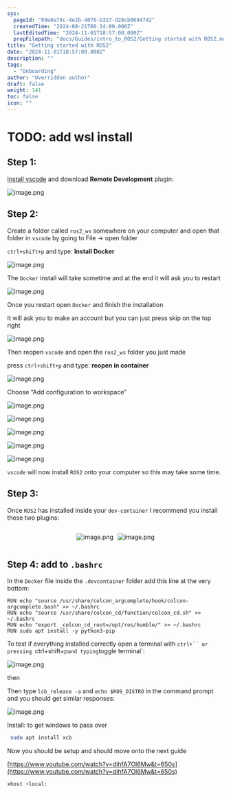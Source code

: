 ```yaml
---
sys:
  pageId: "89e0a78c-4e2b-4070-b327-d28cb0694742"
  createdTime: "2024-08-21T00:24:00.000Z"
  lastEditedTime: "2024-11-01T18:57:00.000Z"
  propFilepath: "docs/Guides/intro_to_ROS2/Getting started with ROS2.md"
title: "Getting started with ROS2"
date: "2024-11-01T18:57:00.000Z"
description: ""
tags:
  - "Onboarding"
author: "Overridden author"
draft: false
weight: 141
toc: false
icon: ""
---
```


# TODO: add wsl install

## Step 1:

[Install vscode](https://code.visualstudio.com/download) and download **Remote Development** plugin:

![image.png](https://prod-files-secure.s3.us-west-2.amazonaws.com/d518164a-d88e-44d1-a4ee-3adb3bd8bce0/efb52993-1881-4a40-b95e-6f020334f022/image.png?X-Amz-Algorithm=AWS4-HMAC-SHA256&X-Amz-Content-Sha256=UNSIGNED-PAYLOAD&X-Amz-Credential=ASIAZI2LB466UERJFEFT%2F20250501%2Fus-west-2%2Fs3%2Faws4_request&X-Amz-Date=20250501T004540Z&X-Amz-Expires=3600&X-Amz-Security-Token=IQoJb3JpZ2luX2VjEBkaCXVzLXdlc3QtMiJIMEYCIQD8QVGBc%2FCmhtnA1ohRBIvvEaHwUVnJ4HJq8wt0rWwIqAIhAJf5W1Va0UISzfD2YYlJIUWXnKcuShQjHKcN5rj5FFWzKogECLL%2F%2F%2F%2F%2F%2F%2F%2F%2F%2FwEQABoMNjM3NDIzMTgzODA1IgzQJ3Ey%2Fhbk2TTFwvYq3AOJvYouQoAeoPdPDLEbRrVW%2BeqIBgQ4BDv1j4ql0u4QdZ5BbljLIYlN%2BS066%2F6uaDxi1o7ImTsOjs8%2FyVMnpPVh%2FWv9Tpkm%2BjFHAGHDkIl4S9y3nq2gKKk%2BBELPYJy%2BmwbgWmimT%2B%2BfDrF%2BmefjhMTE2HKE28q8N4rA%2FT%2FhrWBd2Uq%2FwKhXYzeXLt1kS923PA%2B1%2Ff%2BaN%2F%2FB6yHbKyVo4C7ZePMszRmMnDGbgCVxo0JIDD1lwo83Rw7VL29evn4SsUN8Cv0M%2FkxnN7dpsof9V%2BnvNPAOrY%2FS5CXWkQk3H3%2FEE094unCWV68FWo4hc%2B0eSTCEQA24W0WWTPSqFe12ErvQxkFZ5uCW%2FrFbPrRy14lPeGYUkhHag4pgtTLdIzJ4nUlwDboIBc3aMINduYqr%2FmHyRPxJbKS9XttCiTTBss8%2BLJDQwvy%2BmbqABXMrO%2Fsh71P%2F4F9IgfFX4TsG%2FqRBACWfr2GlXH9MpbRDeBLZnR%2BzTR6Y8CqUI2CnlL3OxQyVbut0a%2B8Qw3t0ngyGSfNghrSBkP75kr6jo%2BS%2F9Ob8WWrmd4hQyqd6doyZSCwe5XzVhSvr%2BSMArBOPqYkh%2B4jjRdtue%2F%2F3p6gwCar3rK6WFJW9PCNPJZgWmfH%2F6TiuvDChg8vABjqkAW3l%2FtAgLqPcXLZrshi3IT%2F9wHHE5c0%2Fw38PxvMrjajYLGwRXxxQxTfnLwpy3%2FKrG0%2BHDd9Z2UJKXP%2BMRe9XE%2F8oJNKDyBg6F8U4fcG6t4a0gn1n%2BdvwAIuLyDELEu9WrpFci8pptENI64OfyfbCZCsUdwFwgVUQVOewnGjDPgvIbvsqCHGHYUmKCG2rvYV8%2BnhWRcsXm7D%2B2plFl5Y64rJk2vnd&X-Amz-Signature=5222bf3a74147bd2d89f205996e063c1855d594d55969260d31094ed43af0892&X-Amz-SignedHeaders=host&x-id=GetObject)

## Step 2:

Create a folder called `ros2_ws` somewhere on your computer and open that folder in `vscode` by going to File → open folder 

`ctrl+shift+p` and type: **Install Docker**

![image.png](https://prod-files-secure.s3.us-west-2.amazonaws.com/d518164a-d88e-44d1-a4ee-3adb3bd8bce0/2269dc0e-1cd5-47ff-bceb-c04ad9b2eab0/image.png?X-Amz-Algorithm=AWS4-HMAC-SHA256&X-Amz-Content-Sha256=UNSIGNED-PAYLOAD&X-Amz-Credential=ASIAZI2LB466UERJFEFT%2F20250501%2Fus-west-2%2Fs3%2Faws4_request&X-Amz-Date=20250501T004540Z&X-Amz-Expires=3600&X-Amz-Security-Token=IQoJb3JpZ2luX2VjEBkaCXVzLXdlc3QtMiJIMEYCIQD8QVGBc%2FCmhtnA1ohRBIvvEaHwUVnJ4HJq8wt0rWwIqAIhAJf5W1Va0UISzfD2YYlJIUWXnKcuShQjHKcN5rj5FFWzKogECLL%2F%2F%2F%2F%2F%2F%2F%2F%2F%2FwEQABoMNjM3NDIzMTgzODA1IgzQJ3Ey%2Fhbk2TTFwvYq3AOJvYouQoAeoPdPDLEbRrVW%2BeqIBgQ4BDv1j4ql0u4QdZ5BbljLIYlN%2BS066%2F6uaDxi1o7ImTsOjs8%2FyVMnpPVh%2FWv9Tpkm%2BjFHAGHDkIl4S9y3nq2gKKk%2BBELPYJy%2BmwbgWmimT%2B%2BfDrF%2BmefjhMTE2HKE28q8N4rA%2FT%2FhrWBd2Uq%2FwKhXYzeXLt1kS923PA%2B1%2Ff%2BaN%2F%2FB6yHbKyVo4C7ZePMszRmMnDGbgCVxo0JIDD1lwo83Rw7VL29evn4SsUN8Cv0M%2FkxnN7dpsof9V%2BnvNPAOrY%2FS5CXWkQk3H3%2FEE094unCWV68FWo4hc%2B0eSTCEQA24W0WWTPSqFe12ErvQxkFZ5uCW%2FrFbPrRy14lPeGYUkhHag4pgtTLdIzJ4nUlwDboIBc3aMINduYqr%2FmHyRPxJbKS9XttCiTTBss8%2BLJDQwvy%2BmbqABXMrO%2Fsh71P%2F4F9IgfFX4TsG%2FqRBACWfr2GlXH9MpbRDeBLZnR%2BzTR6Y8CqUI2CnlL3OxQyVbut0a%2B8Qw3t0ngyGSfNghrSBkP75kr6jo%2BS%2F9Ob8WWrmd4hQyqd6doyZSCwe5XzVhSvr%2BSMArBOPqYkh%2B4jjRdtue%2F%2F3p6gwCar3rK6WFJW9PCNPJZgWmfH%2F6TiuvDChg8vABjqkAW3l%2FtAgLqPcXLZrshi3IT%2F9wHHE5c0%2Fw38PxvMrjajYLGwRXxxQxTfnLwpy3%2FKrG0%2BHDd9Z2UJKXP%2BMRe9XE%2F8oJNKDyBg6F8U4fcG6t4a0gn1n%2BdvwAIuLyDELEu9WrpFci8pptENI64OfyfbCZCsUdwFwgVUQVOewnGjDPgvIbvsqCHGHYUmKCG2rvYV8%2BnhWRcsXm7D%2B2plFl5Y64rJk2vnd&X-Amz-Signature=995621adbc2ff90a804ee36b378c81a559d47bb60d9a3a9d77be7f34f09d4884&X-Amz-SignedHeaders=host&x-id=GetObject)

The `Docker` install will take sometime and at the end it will ask you to restart

![image.png](https://prod-files-secure.s3.us-west-2.amazonaws.com/d518164a-d88e-44d1-a4ee-3adb3bd8bce0/ed233f78-be33-4b1f-b89c-9c346c0e961e/image.png?X-Amz-Algorithm=AWS4-HMAC-SHA256&X-Amz-Content-Sha256=UNSIGNED-PAYLOAD&X-Amz-Credential=ASIAZI2LB466UERJFEFT%2F20250501%2Fus-west-2%2Fs3%2Faws4_request&X-Amz-Date=20250501T004540Z&X-Amz-Expires=3600&X-Amz-Security-Token=IQoJb3JpZ2luX2VjEBkaCXVzLXdlc3QtMiJIMEYCIQD8QVGBc%2FCmhtnA1ohRBIvvEaHwUVnJ4HJq8wt0rWwIqAIhAJf5W1Va0UISzfD2YYlJIUWXnKcuShQjHKcN5rj5FFWzKogECLL%2F%2F%2F%2F%2F%2F%2F%2F%2F%2FwEQABoMNjM3NDIzMTgzODA1IgzQJ3Ey%2Fhbk2TTFwvYq3AOJvYouQoAeoPdPDLEbRrVW%2BeqIBgQ4BDv1j4ql0u4QdZ5BbljLIYlN%2BS066%2F6uaDxi1o7ImTsOjs8%2FyVMnpPVh%2FWv9Tpkm%2BjFHAGHDkIl4S9y3nq2gKKk%2BBELPYJy%2BmwbgWmimT%2B%2BfDrF%2BmefjhMTE2HKE28q8N4rA%2FT%2FhrWBd2Uq%2FwKhXYzeXLt1kS923PA%2B1%2Ff%2BaN%2F%2FB6yHbKyVo4C7ZePMszRmMnDGbgCVxo0JIDD1lwo83Rw7VL29evn4SsUN8Cv0M%2FkxnN7dpsof9V%2BnvNPAOrY%2FS5CXWkQk3H3%2FEE094unCWV68FWo4hc%2B0eSTCEQA24W0WWTPSqFe12ErvQxkFZ5uCW%2FrFbPrRy14lPeGYUkhHag4pgtTLdIzJ4nUlwDboIBc3aMINduYqr%2FmHyRPxJbKS9XttCiTTBss8%2BLJDQwvy%2BmbqABXMrO%2Fsh71P%2F4F9IgfFX4TsG%2FqRBACWfr2GlXH9MpbRDeBLZnR%2BzTR6Y8CqUI2CnlL3OxQyVbut0a%2B8Qw3t0ngyGSfNghrSBkP75kr6jo%2BS%2F9Ob8WWrmd4hQyqd6doyZSCwe5XzVhSvr%2BSMArBOPqYkh%2B4jjRdtue%2F%2F3p6gwCar3rK6WFJW9PCNPJZgWmfH%2F6TiuvDChg8vABjqkAW3l%2FtAgLqPcXLZrshi3IT%2F9wHHE5c0%2Fw38PxvMrjajYLGwRXxxQxTfnLwpy3%2FKrG0%2BHDd9Z2UJKXP%2BMRe9XE%2F8oJNKDyBg6F8U4fcG6t4a0gn1n%2BdvwAIuLyDELEu9WrpFci8pptENI64OfyfbCZCsUdwFwgVUQVOewnGjDPgvIbvsqCHGHYUmKCG2rvYV8%2BnhWRcsXm7D%2B2plFl5Y64rJk2vnd&X-Amz-Signature=1661f0f6c366e30e6db79325774dc0becc35eca64b84c0815a9cd701ae5ad3ec&X-Amz-SignedHeaders=host&x-id=GetObject)

Once you restart open `Docker` and finish the installation

It will ask you to make an account but you can just press skip on the top right

![image.png](https://prod-files-secure.s3.us-west-2.amazonaws.com/d518164a-d88e-44d1-a4ee-3adb3bd8bce0/21010ad9-1659-4fd9-9f59-9932a09b2a3d/image.png?X-Amz-Algorithm=AWS4-HMAC-SHA256&X-Amz-Content-Sha256=UNSIGNED-PAYLOAD&X-Amz-Credential=ASIAZI2LB466UERJFEFT%2F20250501%2Fus-west-2%2Fs3%2Faws4_request&X-Amz-Date=20250501T004540Z&X-Amz-Expires=3600&X-Amz-Security-Token=IQoJb3JpZ2luX2VjEBkaCXVzLXdlc3QtMiJIMEYCIQD8QVGBc%2FCmhtnA1ohRBIvvEaHwUVnJ4HJq8wt0rWwIqAIhAJf5W1Va0UISzfD2YYlJIUWXnKcuShQjHKcN5rj5FFWzKogECLL%2F%2F%2F%2F%2F%2F%2F%2F%2F%2FwEQABoMNjM3NDIzMTgzODA1IgzQJ3Ey%2Fhbk2TTFwvYq3AOJvYouQoAeoPdPDLEbRrVW%2BeqIBgQ4BDv1j4ql0u4QdZ5BbljLIYlN%2BS066%2F6uaDxi1o7ImTsOjs8%2FyVMnpPVh%2FWv9Tpkm%2BjFHAGHDkIl4S9y3nq2gKKk%2BBELPYJy%2BmwbgWmimT%2B%2BfDrF%2BmefjhMTE2HKE28q8N4rA%2FT%2FhrWBd2Uq%2FwKhXYzeXLt1kS923PA%2B1%2Ff%2BaN%2F%2FB6yHbKyVo4C7ZePMszRmMnDGbgCVxo0JIDD1lwo83Rw7VL29evn4SsUN8Cv0M%2FkxnN7dpsof9V%2BnvNPAOrY%2FS5CXWkQk3H3%2FEE094unCWV68FWo4hc%2B0eSTCEQA24W0WWTPSqFe12ErvQxkFZ5uCW%2FrFbPrRy14lPeGYUkhHag4pgtTLdIzJ4nUlwDboIBc3aMINduYqr%2FmHyRPxJbKS9XttCiTTBss8%2BLJDQwvy%2BmbqABXMrO%2Fsh71P%2F4F9IgfFX4TsG%2FqRBACWfr2GlXH9MpbRDeBLZnR%2BzTR6Y8CqUI2CnlL3OxQyVbut0a%2B8Qw3t0ngyGSfNghrSBkP75kr6jo%2BS%2F9Ob8WWrmd4hQyqd6doyZSCwe5XzVhSvr%2BSMArBOPqYkh%2B4jjRdtue%2F%2F3p6gwCar3rK6WFJW9PCNPJZgWmfH%2F6TiuvDChg8vABjqkAW3l%2FtAgLqPcXLZrshi3IT%2F9wHHE5c0%2Fw38PxvMrjajYLGwRXxxQxTfnLwpy3%2FKrG0%2BHDd9Z2UJKXP%2BMRe9XE%2F8oJNKDyBg6F8U4fcG6t4a0gn1n%2BdvwAIuLyDELEu9WrpFci8pptENI64OfyfbCZCsUdwFwgVUQVOewnGjDPgvIbvsqCHGHYUmKCG2rvYV8%2BnhWRcsXm7D%2B2plFl5Y64rJk2vnd&X-Amz-Signature=dcb2a3f852a87f13f5fd64e790023deef35d6229f7a1bf9ea2913b874aa774c0&X-Amz-SignedHeaders=host&x-id=GetObject)

Then reopen `vscode` and open the `ros2_ws` folder you just made

press `ctrl+shift+p` and type: **reopen in container**

![image.png](https://prod-files-secure.s3.us-west-2.amazonaws.com/d518164a-d88e-44d1-a4ee-3adb3bd8bce0/4e93b8c2-41ad-488c-8095-c74205196118/image.png?X-Amz-Algorithm=AWS4-HMAC-SHA256&X-Amz-Content-Sha256=UNSIGNED-PAYLOAD&X-Amz-Credential=ASIAZI2LB466UERJFEFT%2F20250501%2Fus-west-2%2Fs3%2Faws4_request&X-Amz-Date=20250501T004540Z&X-Amz-Expires=3600&X-Amz-Security-Token=IQoJb3JpZ2luX2VjEBkaCXVzLXdlc3QtMiJIMEYCIQD8QVGBc%2FCmhtnA1ohRBIvvEaHwUVnJ4HJq8wt0rWwIqAIhAJf5W1Va0UISzfD2YYlJIUWXnKcuShQjHKcN5rj5FFWzKogECLL%2F%2F%2F%2F%2F%2F%2F%2F%2F%2FwEQABoMNjM3NDIzMTgzODA1IgzQJ3Ey%2Fhbk2TTFwvYq3AOJvYouQoAeoPdPDLEbRrVW%2BeqIBgQ4BDv1j4ql0u4QdZ5BbljLIYlN%2BS066%2F6uaDxi1o7ImTsOjs8%2FyVMnpPVh%2FWv9Tpkm%2BjFHAGHDkIl4S9y3nq2gKKk%2BBELPYJy%2BmwbgWmimT%2B%2BfDrF%2BmefjhMTE2HKE28q8N4rA%2FT%2FhrWBd2Uq%2FwKhXYzeXLt1kS923PA%2B1%2Ff%2BaN%2F%2FB6yHbKyVo4C7ZePMszRmMnDGbgCVxo0JIDD1lwo83Rw7VL29evn4SsUN8Cv0M%2FkxnN7dpsof9V%2BnvNPAOrY%2FS5CXWkQk3H3%2FEE094unCWV68FWo4hc%2B0eSTCEQA24W0WWTPSqFe12ErvQxkFZ5uCW%2FrFbPrRy14lPeGYUkhHag4pgtTLdIzJ4nUlwDboIBc3aMINduYqr%2FmHyRPxJbKS9XttCiTTBss8%2BLJDQwvy%2BmbqABXMrO%2Fsh71P%2F4F9IgfFX4TsG%2FqRBACWfr2GlXH9MpbRDeBLZnR%2BzTR6Y8CqUI2CnlL3OxQyVbut0a%2B8Qw3t0ngyGSfNghrSBkP75kr6jo%2BS%2F9Ob8WWrmd4hQyqd6doyZSCwe5XzVhSvr%2BSMArBOPqYkh%2B4jjRdtue%2F%2F3p6gwCar3rK6WFJW9PCNPJZgWmfH%2F6TiuvDChg8vABjqkAW3l%2FtAgLqPcXLZrshi3IT%2F9wHHE5c0%2Fw38PxvMrjajYLGwRXxxQxTfnLwpy3%2FKrG0%2BHDd9Z2UJKXP%2BMRe9XE%2F8oJNKDyBg6F8U4fcG6t4a0gn1n%2BdvwAIuLyDELEu9WrpFci8pptENI64OfyfbCZCsUdwFwgVUQVOewnGjDPgvIbvsqCHGHYUmKCG2rvYV8%2BnhWRcsXm7D%2B2plFl5Y64rJk2vnd&X-Amz-Signature=040ce275c35f9411d47e6aba8c738ca3334e76333e8a9f165b432f03d881ebc5&X-Amz-SignedHeaders=host&x-id=GetObject)

Choose “Add configuration to workspace”

![image.png](https://prod-files-secure.s3.us-west-2.amazonaws.com/d518164a-d88e-44d1-a4ee-3adb3bd8bce0/9560b282-5060-4989-ba37-97e7b2c22476/image.png?X-Amz-Algorithm=AWS4-HMAC-SHA256&X-Amz-Content-Sha256=UNSIGNED-PAYLOAD&X-Amz-Credential=ASIAZI2LB466UERJFEFT%2F20250501%2Fus-west-2%2Fs3%2Faws4_request&X-Amz-Date=20250501T004540Z&X-Amz-Expires=3600&X-Amz-Security-Token=IQoJb3JpZ2luX2VjEBkaCXVzLXdlc3QtMiJIMEYCIQD8QVGBc%2FCmhtnA1ohRBIvvEaHwUVnJ4HJq8wt0rWwIqAIhAJf5W1Va0UISzfD2YYlJIUWXnKcuShQjHKcN5rj5FFWzKogECLL%2F%2F%2F%2F%2F%2F%2F%2F%2F%2FwEQABoMNjM3NDIzMTgzODA1IgzQJ3Ey%2Fhbk2TTFwvYq3AOJvYouQoAeoPdPDLEbRrVW%2BeqIBgQ4BDv1j4ql0u4QdZ5BbljLIYlN%2BS066%2F6uaDxi1o7ImTsOjs8%2FyVMnpPVh%2FWv9Tpkm%2BjFHAGHDkIl4S9y3nq2gKKk%2BBELPYJy%2BmwbgWmimT%2B%2BfDrF%2BmefjhMTE2HKE28q8N4rA%2FT%2FhrWBd2Uq%2FwKhXYzeXLt1kS923PA%2B1%2Ff%2BaN%2F%2FB6yHbKyVo4C7ZePMszRmMnDGbgCVxo0JIDD1lwo83Rw7VL29evn4SsUN8Cv0M%2FkxnN7dpsof9V%2BnvNPAOrY%2FS5CXWkQk3H3%2FEE094unCWV68FWo4hc%2B0eSTCEQA24W0WWTPSqFe12ErvQxkFZ5uCW%2FrFbPrRy14lPeGYUkhHag4pgtTLdIzJ4nUlwDboIBc3aMINduYqr%2FmHyRPxJbKS9XttCiTTBss8%2BLJDQwvy%2BmbqABXMrO%2Fsh71P%2F4F9IgfFX4TsG%2FqRBACWfr2GlXH9MpbRDeBLZnR%2BzTR6Y8CqUI2CnlL3OxQyVbut0a%2B8Qw3t0ngyGSfNghrSBkP75kr6jo%2BS%2F9Ob8WWrmd4hQyqd6doyZSCwe5XzVhSvr%2BSMArBOPqYkh%2B4jjRdtue%2F%2F3p6gwCar3rK6WFJW9PCNPJZgWmfH%2F6TiuvDChg8vABjqkAW3l%2FtAgLqPcXLZrshi3IT%2F9wHHE5c0%2Fw38PxvMrjajYLGwRXxxQxTfnLwpy3%2FKrG0%2BHDd9Z2UJKXP%2BMRe9XE%2F8oJNKDyBg6F8U4fcG6t4a0gn1n%2BdvwAIuLyDELEu9WrpFci8pptENI64OfyfbCZCsUdwFwgVUQVOewnGjDPgvIbvsqCHGHYUmKCG2rvYV8%2BnhWRcsXm7D%2B2plFl5Y64rJk2vnd&X-Amz-Signature=f18c0246dd386dfc2c500c999191cb7b7cda010c009ac83f176bd5d784f50bf3&X-Amz-SignedHeaders=host&x-id=GetObject)

![image.png](https://prod-files-secure.s3.us-west-2.amazonaws.com/d518164a-d88e-44d1-a4ee-3adb3bd8bce0/2ee63f81-886b-48e8-a553-dc6e5eac99e4/image.png?X-Amz-Algorithm=AWS4-HMAC-SHA256&X-Amz-Content-Sha256=UNSIGNED-PAYLOAD&X-Amz-Credential=ASIAZI2LB466UERJFEFT%2F20250501%2Fus-west-2%2Fs3%2Faws4_request&X-Amz-Date=20250501T004540Z&X-Amz-Expires=3600&X-Amz-Security-Token=IQoJb3JpZ2luX2VjEBkaCXVzLXdlc3QtMiJIMEYCIQD8QVGBc%2FCmhtnA1ohRBIvvEaHwUVnJ4HJq8wt0rWwIqAIhAJf5W1Va0UISzfD2YYlJIUWXnKcuShQjHKcN5rj5FFWzKogECLL%2F%2F%2F%2F%2F%2F%2F%2F%2F%2FwEQABoMNjM3NDIzMTgzODA1IgzQJ3Ey%2Fhbk2TTFwvYq3AOJvYouQoAeoPdPDLEbRrVW%2BeqIBgQ4BDv1j4ql0u4QdZ5BbljLIYlN%2BS066%2F6uaDxi1o7ImTsOjs8%2FyVMnpPVh%2FWv9Tpkm%2BjFHAGHDkIl4S9y3nq2gKKk%2BBELPYJy%2BmwbgWmimT%2B%2BfDrF%2BmefjhMTE2HKE28q8N4rA%2FT%2FhrWBd2Uq%2FwKhXYzeXLt1kS923PA%2B1%2Ff%2BaN%2F%2FB6yHbKyVo4C7ZePMszRmMnDGbgCVxo0JIDD1lwo83Rw7VL29evn4SsUN8Cv0M%2FkxnN7dpsof9V%2BnvNPAOrY%2FS5CXWkQk3H3%2FEE094unCWV68FWo4hc%2B0eSTCEQA24W0WWTPSqFe12ErvQxkFZ5uCW%2FrFbPrRy14lPeGYUkhHag4pgtTLdIzJ4nUlwDboIBc3aMINduYqr%2FmHyRPxJbKS9XttCiTTBss8%2BLJDQwvy%2BmbqABXMrO%2Fsh71P%2F4F9IgfFX4TsG%2FqRBACWfr2GlXH9MpbRDeBLZnR%2BzTR6Y8CqUI2CnlL3OxQyVbut0a%2B8Qw3t0ngyGSfNghrSBkP75kr6jo%2BS%2F9Ob8WWrmd4hQyqd6doyZSCwe5XzVhSvr%2BSMArBOPqYkh%2B4jjRdtue%2F%2F3p6gwCar3rK6WFJW9PCNPJZgWmfH%2F6TiuvDChg8vABjqkAW3l%2FtAgLqPcXLZrshi3IT%2F9wHHE5c0%2Fw38PxvMrjajYLGwRXxxQxTfnLwpy3%2FKrG0%2BHDd9Z2UJKXP%2BMRe9XE%2F8oJNKDyBg6F8U4fcG6t4a0gn1n%2BdvwAIuLyDELEu9WrpFci8pptENI64OfyfbCZCsUdwFwgVUQVOewnGjDPgvIbvsqCHGHYUmKCG2rvYV8%2BnhWRcsXm7D%2B2plFl5Y64rJk2vnd&X-Amz-Signature=7dfbd423b4cddd8a37f3c5bd5ee1ce5fd5d85edbb5eddd8d03c6e9271ba34a4a&X-Amz-SignedHeaders=host&x-id=GetObject)

![image.png](https://prod-files-secure.s3.us-west-2.amazonaws.com/d518164a-d88e-44d1-a4ee-3adb3bd8bce0/ae1580b2-b048-407e-aed9-b584224a7a04/image.png?X-Amz-Algorithm=AWS4-HMAC-SHA256&X-Amz-Content-Sha256=UNSIGNED-PAYLOAD&X-Amz-Credential=ASIAZI2LB466UERJFEFT%2F20250501%2Fus-west-2%2Fs3%2Faws4_request&X-Amz-Date=20250501T004540Z&X-Amz-Expires=3600&X-Amz-Security-Token=IQoJb3JpZ2luX2VjEBkaCXVzLXdlc3QtMiJIMEYCIQD8QVGBc%2FCmhtnA1ohRBIvvEaHwUVnJ4HJq8wt0rWwIqAIhAJf5W1Va0UISzfD2YYlJIUWXnKcuShQjHKcN5rj5FFWzKogECLL%2F%2F%2F%2F%2F%2F%2F%2F%2F%2FwEQABoMNjM3NDIzMTgzODA1IgzQJ3Ey%2Fhbk2TTFwvYq3AOJvYouQoAeoPdPDLEbRrVW%2BeqIBgQ4BDv1j4ql0u4QdZ5BbljLIYlN%2BS066%2F6uaDxi1o7ImTsOjs8%2FyVMnpPVh%2FWv9Tpkm%2BjFHAGHDkIl4S9y3nq2gKKk%2BBELPYJy%2BmwbgWmimT%2B%2BfDrF%2BmefjhMTE2HKE28q8N4rA%2FT%2FhrWBd2Uq%2FwKhXYzeXLt1kS923PA%2B1%2Ff%2BaN%2F%2FB6yHbKyVo4C7ZePMszRmMnDGbgCVxo0JIDD1lwo83Rw7VL29evn4SsUN8Cv0M%2FkxnN7dpsof9V%2BnvNPAOrY%2FS5CXWkQk3H3%2FEE094unCWV68FWo4hc%2B0eSTCEQA24W0WWTPSqFe12ErvQxkFZ5uCW%2FrFbPrRy14lPeGYUkhHag4pgtTLdIzJ4nUlwDboIBc3aMINduYqr%2FmHyRPxJbKS9XttCiTTBss8%2BLJDQwvy%2BmbqABXMrO%2Fsh71P%2F4F9IgfFX4TsG%2FqRBACWfr2GlXH9MpbRDeBLZnR%2BzTR6Y8CqUI2CnlL3OxQyVbut0a%2B8Qw3t0ngyGSfNghrSBkP75kr6jo%2BS%2F9Ob8WWrmd4hQyqd6doyZSCwe5XzVhSvr%2BSMArBOPqYkh%2B4jjRdtue%2F%2F3p6gwCar3rK6WFJW9PCNPJZgWmfH%2F6TiuvDChg8vABjqkAW3l%2FtAgLqPcXLZrshi3IT%2F9wHHE5c0%2Fw38PxvMrjajYLGwRXxxQxTfnLwpy3%2FKrG0%2BHDd9Z2UJKXP%2BMRe9XE%2F8oJNKDyBg6F8U4fcG6t4a0gn1n%2BdvwAIuLyDELEu9WrpFci8pptENI64OfyfbCZCsUdwFwgVUQVOewnGjDPgvIbvsqCHGHYUmKCG2rvYV8%2BnhWRcsXm7D%2B2plFl5Y64rJk2vnd&X-Amz-Signature=6a2665b0268feb7e9496f1fc0e0216c32909ef0506bed8ebf72f527ef1f0d279&X-Amz-SignedHeaders=host&x-id=GetObject)

![image.png](https://prod-files-secure.s3.us-west-2.amazonaws.com/d518164a-d88e-44d1-a4ee-3adb3bd8bce0/53255b28-f75e-430f-b9e3-c0ac8577e42b/image.png?X-Amz-Algorithm=AWS4-HMAC-SHA256&X-Amz-Content-Sha256=UNSIGNED-PAYLOAD&X-Amz-Credential=ASIAZI2LB466UERJFEFT%2F20250501%2Fus-west-2%2Fs3%2Faws4_request&X-Amz-Date=20250501T004540Z&X-Amz-Expires=3600&X-Amz-Security-Token=IQoJb3JpZ2luX2VjEBkaCXVzLXdlc3QtMiJIMEYCIQD8QVGBc%2FCmhtnA1ohRBIvvEaHwUVnJ4HJq8wt0rWwIqAIhAJf5W1Va0UISzfD2YYlJIUWXnKcuShQjHKcN5rj5FFWzKogECLL%2F%2F%2F%2F%2F%2F%2F%2F%2F%2FwEQABoMNjM3NDIzMTgzODA1IgzQJ3Ey%2Fhbk2TTFwvYq3AOJvYouQoAeoPdPDLEbRrVW%2BeqIBgQ4BDv1j4ql0u4QdZ5BbljLIYlN%2BS066%2F6uaDxi1o7ImTsOjs8%2FyVMnpPVh%2FWv9Tpkm%2BjFHAGHDkIl4S9y3nq2gKKk%2BBELPYJy%2BmwbgWmimT%2B%2BfDrF%2BmefjhMTE2HKE28q8N4rA%2FT%2FhrWBd2Uq%2FwKhXYzeXLt1kS923PA%2B1%2Ff%2BaN%2F%2FB6yHbKyVo4C7ZePMszRmMnDGbgCVxo0JIDD1lwo83Rw7VL29evn4SsUN8Cv0M%2FkxnN7dpsof9V%2BnvNPAOrY%2FS5CXWkQk3H3%2FEE094unCWV68FWo4hc%2B0eSTCEQA24W0WWTPSqFe12ErvQxkFZ5uCW%2FrFbPrRy14lPeGYUkhHag4pgtTLdIzJ4nUlwDboIBc3aMINduYqr%2FmHyRPxJbKS9XttCiTTBss8%2BLJDQwvy%2BmbqABXMrO%2Fsh71P%2F4F9IgfFX4TsG%2FqRBACWfr2GlXH9MpbRDeBLZnR%2BzTR6Y8CqUI2CnlL3OxQyVbut0a%2B8Qw3t0ngyGSfNghrSBkP75kr6jo%2BS%2F9Ob8WWrmd4hQyqd6doyZSCwe5XzVhSvr%2BSMArBOPqYkh%2B4jjRdtue%2F%2F3p6gwCar3rK6WFJW9PCNPJZgWmfH%2F6TiuvDChg8vABjqkAW3l%2FtAgLqPcXLZrshi3IT%2F9wHHE5c0%2Fw38PxvMrjajYLGwRXxxQxTfnLwpy3%2FKrG0%2BHDd9Z2UJKXP%2BMRe9XE%2F8oJNKDyBg6F8U4fcG6t4a0gn1n%2BdvwAIuLyDELEu9WrpFci8pptENI64OfyfbCZCsUdwFwgVUQVOewnGjDPgvIbvsqCHGHYUmKCG2rvYV8%2BnhWRcsXm7D%2B2plFl5Y64rJk2vnd&X-Amz-Signature=29129347693ab52c971b3d653051a4f6b8fa4d65f684cdf5513e56d164bb199a&X-Amz-SignedHeaders=host&x-id=GetObject)

![image.png](https://prod-files-secure.s3.us-west-2.amazonaws.com/d518164a-d88e-44d1-a4ee-3adb3bd8bce0/7c562767-5af9-4ffb-97d1-327bcdf4ee00/image.png?X-Amz-Algorithm=AWS4-HMAC-SHA256&X-Amz-Content-Sha256=UNSIGNED-PAYLOAD&X-Amz-Credential=ASIAZI2LB466UERJFEFT%2F20250501%2Fus-west-2%2Fs3%2Faws4_request&X-Amz-Date=20250501T004540Z&X-Amz-Expires=3600&X-Amz-Security-Token=IQoJb3JpZ2luX2VjEBkaCXVzLXdlc3QtMiJIMEYCIQD8QVGBc%2FCmhtnA1ohRBIvvEaHwUVnJ4HJq8wt0rWwIqAIhAJf5W1Va0UISzfD2YYlJIUWXnKcuShQjHKcN5rj5FFWzKogECLL%2F%2F%2F%2F%2F%2F%2F%2F%2F%2FwEQABoMNjM3NDIzMTgzODA1IgzQJ3Ey%2Fhbk2TTFwvYq3AOJvYouQoAeoPdPDLEbRrVW%2BeqIBgQ4BDv1j4ql0u4QdZ5BbljLIYlN%2BS066%2F6uaDxi1o7ImTsOjs8%2FyVMnpPVh%2FWv9Tpkm%2BjFHAGHDkIl4S9y3nq2gKKk%2BBELPYJy%2BmwbgWmimT%2B%2BfDrF%2BmefjhMTE2HKE28q8N4rA%2FT%2FhrWBd2Uq%2FwKhXYzeXLt1kS923PA%2B1%2Ff%2BaN%2F%2FB6yHbKyVo4C7ZePMszRmMnDGbgCVxo0JIDD1lwo83Rw7VL29evn4SsUN8Cv0M%2FkxnN7dpsof9V%2BnvNPAOrY%2FS5CXWkQk3H3%2FEE094unCWV68FWo4hc%2B0eSTCEQA24W0WWTPSqFe12ErvQxkFZ5uCW%2FrFbPrRy14lPeGYUkhHag4pgtTLdIzJ4nUlwDboIBc3aMINduYqr%2FmHyRPxJbKS9XttCiTTBss8%2BLJDQwvy%2BmbqABXMrO%2Fsh71P%2F4F9IgfFX4TsG%2FqRBACWfr2GlXH9MpbRDeBLZnR%2BzTR6Y8CqUI2CnlL3OxQyVbut0a%2B8Qw3t0ngyGSfNghrSBkP75kr6jo%2BS%2F9Ob8WWrmd4hQyqd6doyZSCwe5XzVhSvr%2BSMArBOPqYkh%2B4jjRdtue%2F%2F3p6gwCar3rK6WFJW9PCNPJZgWmfH%2F6TiuvDChg8vABjqkAW3l%2FtAgLqPcXLZrshi3IT%2F9wHHE5c0%2Fw38PxvMrjajYLGwRXxxQxTfnLwpy3%2FKrG0%2BHDd9Z2UJKXP%2BMRe9XE%2F8oJNKDyBg6F8U4fcG6t4a0gn1n%2BdvwAIuLyDELEu9WrpFci8pptENI64OfyfbCZCsUdwFwgVUQVOewnGjDPgvIbvsqCHGHYUmKCG2rvYV8%2BnhWRcsXm7D%2B2plFl5Y64rJk2vnd&X-Amz-Signature=8e92fb0f53af5ed704ec0c3cb186ede9e6a01fec573d362225c307110f426b55&X-Amz-SignedHeaders=host&x-id=GetObject)

`vscode` will now install `ROS2` onto your computer so this may take some time.

## Step 3:

Once `ROS2` has installed inside your `dev-container` I recommend you install these two plugins:

<div style="display: flex;flex-direction: row; column-gap:10px; max-width: 630px;justify-content: center;">
<div>

![image.png](https://prod-files-secure.s3.us-west-2.amazonaws.com/d518164a-d88e-44d1-a4ee-3adb3bd8bce0/3fc3d550-5a54-4ba1-ba6b-faa01cdb7369/image.png?X-Amz-Algorithm=AWS4-HMAC-SHA256&X-Amz-Content-Sha256=UNSIGNED-PAYLOAD&X-Amz-Credential=ASIAZI2LB466VKOQC4IS%2F20250501%2Fus-west-2%2Fs3%2Faws4_request&X-Amz-Date=20250501T004544Z&X-Amz-Expires=3600&X-Amz-Security-Token=IQoJb3JpZ2luX2VjEBkaCXVzLXdlc3QtMiJGMEQCIAkhR2FxEcvk7dkyUMPgRpfheFaf7pTWhUuxZfhHHnW0AiB%2F0TELN%2FKYpeXqmZyOO5c9%2BhH5UJYpngOLBXWd947W%2BCqIBAiy%2F%2F%2F%2F%2F%2F%2F%2F%2F%2F8BEAAaDDYzNzQyMzE4MzgwNSIMp7BzKXAhEaHLHZNRKtwD59FPOE1zNlJ5oZXvK7tjUy8TMOA6PGs05Wxc7qYLw9pe%2FhFbMXlm3dWfPnTITkPqCpOfo3wcoKZe46EzoVd9cyt6QvL2i2aAwTGzebfmVWHGlgdy7YlwHKOSnKnjZuRqFUE52V0s%2Bx6N2%2Bs6d%2FJM0EUDxEIp1bQUumxB8CvrWetLoz30shsNwUVX71czZuI0%2FoKTOKFEmAb5AEhQh93DjQxjlqY8g4AvJttkZWuTUyVMmz5FEH4L8VbRcenCjfIWPrEtXJUdHkCkCl9kQBLQvtfSEitJC4%2FE5wOvIyhSGVNYHnca1rBJTAKvrG5ly%2F%2FbEzqBz5lN7YXKK5zE3Em7sj5h15sJ1bhzDQ6d7a4Er9tjEdyKxSBbXyrtSD9f9oPh2%2FfRGSMqRpYl4QBITtxlIMxSbefxrbvehZX2j2BV3%2F2U1VYP2qGecqRNOtvXOhpwwdBBMu%2FX9s2CxjqI9GIrZHWQhJvxsObfylKNJtX83g5nDDDV0K4pGAoPcpIVo9NgJm%2FK6GpzI0KGFgSfOVyQYi2wdTWjaCeHwYa1T4T3dM70X8l0DSFsCkmKcImFJ7ZO4HboUwfryi8FzVfqfeuHgqTDCzAUARyS4ihr1wHf8Ie75Xmxf%2Bi%2FoMWPPsow24PLwAY6pgGrgioCru3W2v%2FKmXb1RwZRi9yI%2FMqmotXi4gE5fLV3hHuZScJeUyKyEnecdIz2PFxQLWU9atI5TtXPpxik31R6P%2Fepiz04jr2X9UdbP0iUjehqj%2FeG6JV3yVUhqVPeLz0oHqJuo1xVM8ZKdGUg708W84ZgcfjA5zwl0PJal0wq0xVpSiXY%2FQukgBYgPP31P7AfrQur6gscT4JIwxsb%2Fkdl9YezNHgU&X-Amz-Signature=fd1d2414dab1cd0e517f4456c6c9b25d1276e0f20b13a75ac2e34933dc0bedd2&X-Amz-SignedHeaders=host&x-id=GetObject)

</div>
<div>

![image.png](https://prod-files-secure.s3.us-west-2.amazonaws.com/d518164a-d88e-44d1-a4ee-3adb3bd8bce0/d994cc66-13c2-4093-a5a3-f84cf4601a82/image.png?X-Amz-Algorithm=AWS4-HMAC-SHA256&X-Amz-Content-Sha256=UNSIGNED-PAYLOAD&X-Amz-Credential=ASIAZI2LB46657WU2GTL%2F20250501%2Fus-west-2%2Fs3%2Faws4_request&X-Amz-Date=20250501T004546Z&X-Amz-Expires=3600&X-Amz-Security-Token=IQoJb3JpZ2luX2VjEBkaCXVzLXdlc3QtMiJHMEUCIQCBQz9%2FScDJZ7qaNW5GJ9Yu17IgtugP2b%2Fc0md8rIpjpwIgFBEmBCv%2BzBwVnIWfFTCr%2FVxXWl7aDaX%2BS2faLSBPag0qiAQIsv%2F%2F%2F%2F%2F%2F%2F%2F%2F%2FARAAGgw2Mzc0MjMxODM4MDUiDH9YOZaBDpg40jyiGircA5x1BvqzVDuy2%2BOeHvZAmRGFpxdXS%2BjUyFJTLcotqt1abCSkBBlILdTrTq8Wi%2Fk%2Fgfbkwt92hv%2Bi%2BK4lJCNG242F12SUqmlvnEAUEVIIETWKaHj8WqDpzDFhXB2HjFDg%2BdaXNjc07y5rTM%2B7E8qmB0KmTxQ%2FVKOsXDgQ4aSqUhqZoC6toTJ%2BkdSUwWngb9qOtLF8PQHjN8LZZZzq5dkOh4hTc78S5TyQRcgcphX55Aqlw1akHwR2x3wZ8yNbFpuRmCF4wpthvGioHsaGJp%2Btfy5El9A0tDLRXu4eOa04ERC%2FoXDhlorzm82VrwMIsibnXC6DVfepuhMWNaJPVBi06crER2cPKT4DJj%2FR4tbiZZoobyDYWAW%2Bh2bxzSSuAnY99vbnbbXP%2BEY%2F43NJD9mSNXZh7cuiMkdQXdxR5Cq44ZdJ8Vrc8DEai9c3vTD3pXCyYsI0ut0qV0%2BFRBGeB%2BspaEFM18XXT7i9ALpsKifjyP53iVrTTb32jS8Z2sttrshcqq4QrGCt%2BY5dWx1QbF8DOlHCEoPyWIegpWqBzXUtlB3yrqAAZo6Ov3vrcTtCWY%2F2SsjKB72fJ4YY3wO8UbFxL7lP9Mnwg5O3zOP%2FbREPv3fOTx6CCOVaQA1t2CnRMNSDy8AGOqUB8cq33X6d1CJF8YLdV18DHKceYuMygHnStxpLrkqA9G2NYC2LpJM1Zi1u9O7QxTxW1IVOGk%2Bu1924AvjOmbNLALxshOOSeOcBUXDgTpJJWjyYEVtMiuewaBhLabWkCWIpaFYQhx4GserTA%2B33JmIyYg4VvgPAZuvpnVVLCyou%2FwuYNhrprEbWOlWJtAcWBLFLRnx62XaS2Jxujha25rhKJpEmaphn&X-Amz-Signature=3f22448b355822fa963c714d75b174ca39f84942295d5ce216e1b002237f6c7c&X-Amz-SignedHeaders=host&x-id=GetObject)

</div>
</div>

## Step 4: add to `.bashrc`

In the `Docker` file inside the `.devcontainer` folder add this line at the very bottom: 

```docker
RUN echo "source /usr/share/colcon_argcomplete/hook/colcon-argcomplete.bash" >> ~/.bashrc
RUN echo "source /usr/share/colcon_cd/function/colcon_cd.sh" >> ~/.bashrc
RUN echo "export _colcon_cd_root=/opt/ros/humble/" >> ~/.bashrc
RUN sudo apt install -y python3-pip 
```

To test if everything installed correctly open a terminal with `ctrl+`` or pressing `ctrl+shift+p` and typing `toggle terminal`:

![image.png](https://prod-files-secure.s3.us-west-2.amazonaws.com/d518164a-d88e-44d1-a4ee-3adb3bd8bce0/6a4943d8-b04e-4c02-9a58-775f3384d1a5/image.png?X-Amz-Algorithm=AWS4-HMAC-SHA256&X-Amz-Content-Sha256=UNSIGNED-PAYLOAD&X-Amz-Credential=ASIAZI2LB466UERJFEFT%2F20250501%2Fus-west-2%2Fs3%2Faws4_request&X-Amz-Date=20250501T004540Z&X-Amz-Expires=3600&X-Amz-Security-Token=IQoJb3JpZ2luX2VjEBkaCXVzLXdlc3QtMiJIMEYCIQD8QVGBc%2FCmhtnA1ohRBIvvEaHwUVnJ4HJq8wt0rWwIqAIhAJf5W1Va0UISzfD2YYlJIUWXnKcuShQjHKcN5rj5FFWzKogECLL%2F%2F%2F%2F%2F%2F%2F%2F%2F%2FwEQABoMNjM3NDIzMTgzODA1IgzQJ3Ey%2Fhbk2TTFwvYq3AOJvYouQoAeoPdPDLEbRrVW%2BeqIBgQ4BDv1j4ql0u4QdZ5BbljLIYlN%2BS066%2F6uaDxi1o7ImTsOjs8%2FyVMnpPVh%2FWv9Tpkm%2BjFHAGHDkIl4S9y3nq2gKKk%2BBELPYJy%2BmwbgWmimT%2B%2BfDrF%2BmefjhMTE2HKE28q8N4rA%2FT%2FhrWBd2Uq%2FwKhXYzeXLt1kS923PA%2B1%2Ff%2BaN%2F%2FB6yHbKyVo4C7ZePMszRmMnDGbgCVxo0JIDD1lwo83Rw7VL29evn4SsUN8Cv0M%2FkxnN7dpsof9V%2BnvNPAOrY%2FS5CXWkQk3H3%2FEE094unCWV68FWo4hc%2B0eSTCEQA24W0WWTPSqFe12ErvQxkFZ5uCW%2FrFbPrRy14lPeGYUkhHag4pgtTLdIzJ4nUlwDboIBc3aMINduYqr%2FmHyRPxJbKS9XttCiTTBss8%2BLJDQwvy%2BmbqABXMrO%2Fsh71P%2F4F9IgfFX4TsG%2FqRBACWfr2GlXH9MpbRDeBLZnR%2BzTR6Y8CqUI2CnlL3OxQyVbut0a%2B8Qw3t0ngyGSfNghrSBkP75kr6jo%2BS%2F9Ob8WWrmd4hQyqd6doyZSCwe5XzVhSvr%2BSMArBOPqYkh%2B4jjRdtue%2F%2F3p6gwCar3rK6WFJW9PCNPJZgWmfH%2F6TiuvDChg8vABjqkAW3l%2FtAgLqPcXLZrshi3IT%2F9wHHE5c0%2Fw38PxvMrjajYLGwRXxxQxTfnLwpy3%2FKrG0%2BHDd9Z2UJKXP%2BMRe9XE%2F8oJNKDyBg6F8U4fcG6t4a0gn1n%2BdvwAIuLyDELEu9WrpFci8pptENI64OfyfbCZCsUdwFwgVUQVOewnGjDPgvIbvsqCHGHYUmKCG2rvYV8%2BnhWRcsXm7D%2B2plFl5Y64rJk2vnd&X-Amz-Signature=94e16b63f24c4e4eadaec7bf52ca29c12d3fa8796075e920f554b3f115c79e4f&X-Amz-SignedHeaders=host&x-id=GetObject)

then 

Then type `lsb_release -a` and `echo $ROS_DISTRO` in the command prompt and you should get similar responses:

![image.png](https://prod-files-secure.s3.us-west-2.amazonaws.com/d518164a-d88e-44d1-a4ee-3adb3bd8bce0/3e635dec-a805-4e85-8b9e-d000e5b71a4e/image.png?X-Amz-Algorithm=AWS4-HMAC-SHA256&X-Amz-Content-Sha256=UNSIGNED-PAYLOAD&X-Amz-Credential=ASIAZI2LB466UERJFEFT%2F20250501%2Fus-west-2%2Fs3%2Faws4_request&X-Amz-Date=20250501T004540Z&X-Amz-Expires=3600&X-Amz-Security-Token=IQoJb3JpZ2luX2VjEBkaCXVzLXdlc3QtMiJIMEYCIQD8QVGBc%2FCmhtnA1ohRBIvvEaHwUVnJ4HJq8wt0rWwIqAIhAJf5W1Va0UISzfD2YYlJIUWXnKcuShQjHKcN5rj5FFWzKogECLL%2F%2F%2F%2F%2F%2F%2F%2F%2F%2FwEQABoMNjM3NDIzMTgzODA1IgzQJ3Ey%2Fhbk2TTFwvYq3AOJvYouQoAeoPdPDLEbRrVW%2BeqIBgQ4BDv1j4ql0u4QdZ5BbljLIYlN%2BS066%2F6uaDxi1o7ImTsOjs8%2FyVMnpPVh%2FWv9Tpkm%2BjFHAGHDkIl4S9y3nq2gKKk%2BBELPYJy%2BmwbgWmimT%2B%2BfDrF%2BmefjhMTE2HKE28q8N4rA%2FT%2FhrWBd2Uq%2FwKhXYzeXLt1kS923PA%2B1%2Ff%2BaN%2F%2FB6yHbKyVo4C7ZePMszRmMnDGbgCVxo0JIDD1lwo83Rw7VL29evn4SsUN8Cv0M%2FkxnN7dpsof9V%2BnvNPAOrY%2FS5CXWkQk3H3%2FEE094unCWV68FWo4hc%2B0eSTCEQA24W0WWTPSqFe12ErvQxkFZ5uCW%2FrFbPrRy14lPeGYUkhHag4pgtTLdIzJ4nUlwDboIBc3aMINduYqr%2FmHyRPxJbKS9XttCiTTBss8%2BLJDQwvy%2BmbqABXMrO%2Fsh71P%2F4F9IgfFX4TsG%2FqRBACWfr2GlXH9MpbRDeBLZnR%2BzTR6Y8CqUI2CnlL3OxQyVbut0a%2B8Qw3t0ngyGSfNghrSBkP75kr6jo%2BS%2F9Ob8WWrmd4hQyqd6doyZSCwe5XzVhSvr%2BSMArBOPqYkh%2B4jjRdtue%2F%2F3p6gwCar3rK6WFJW9PCNPJZgWmfH%2F6TiuvDChg8vABjqkAW3l%2FtAgLqPcXLZrshi3IT%2F9wHHE5c0%2Fw38PxvMrjajYLGwRXxxQxTfnLwpy3%2FKrG0%2BHDd9Z2UJKXP%2BMRe9XE%2F8oJNKDyBg6F8U4fcG6t4a0gn1n%2BdvwAIuLyDELEu9WrpFci8pptENI64OfyfbCZCsUdwFwgVUQVOewnGjDPgvIbvsqCHGHYUmKCG2rvYV8%2BnhWRcsXm7D%2B2plFl5Y64rJk2vnd&X-Amz-Signature=ec248df5e9f76f11eaf92f662e3cfeaf7b6b7bde7f4599d0ab5163ad94325387&X-Amz-SignedHeaders=host&x-id=GetObject)

Install:  to get windows to pass over

```bash
 sudo apt install xcb
```

Now you should be setup and should move onto the next guide 

[https://www.youtube.com/watch?v=dihfA7Ol6Mw&t=650s](https://www.youtube.com/watch?v=dihfA7Ol6Mw&t=650s)

```python
xhost +local:
```
